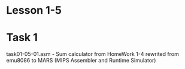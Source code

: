 # Lesson 1-5 

# Task 1 
task01-05-01.asm - Sum calculator from HomeWork 1-4 rewrited from emu8086 to MARS (MIPS Assembler and Runtime Simulator)